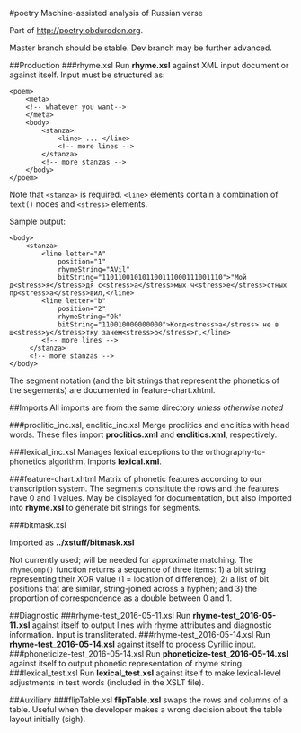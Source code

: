 #poetry
Machine-assisted analysis of Russian verse

Part of <http://poetry.obdurodon.org>.

Master branch should be stable. Dev branch may be further advanced.

##Production
###rhyme.xsl
Run **rhyme.xsl** against XML input document or against itself. Input must be structured as:

```
<poem>
	<meta>
	<!-- whatever you want-->
	</meta>
	<body>
		<stanza>
			<line> ... </line>
			<!-- more lines -->
		</stanza>
		<!-- more stanzas -->
	</body>
</poem>
```
	
Note that `<stanza>` is required. `<line>` elements contain a combination of `text()` nodes and `<stress>` elements.

Sample output:

```
<body>
    <stanza>
        <line letter="A"
            position="1"
            rhymeString="AVil"
            bitString="110110010101100111000111001110">"Мой д<stress>я</stress>дя с<stress>а</stress>мых ч<stress>е</stress>стных пр<stress>а</stress>вил,</line>
        <line letter="b"
            position="2"
            rhymeString="Ok"
            bitString="110010000000000">Когд<stress>а</stress> не в ш<stress>у</stress>тку занем<stress>о</stress>г,</line>
        <!-- more lines -->
     </stanza>
     <!-- more stanzas -->
</body>      
```
The segment notation (and the bit strings that represent the phonetics of the segements) are documented in feature-chart.xhtml.

##Imports
All imports are from the same directory *unless otherwise noted*

###proclitic\_inc.xsl, enclitic\_inc.xsl
Merge proclitics and enclitics with head words. These files import **proclitics.xml** and **enclitics.xml**, respectively.

###lexical_inc.xsl
Manages lexical exceptions to the orthography-to-phonetics algorithm. Imports **lexical.xml**.

###feature-chart.xhtml
Matrix of phonetic features according to our transcription system. The segments constitute the rows and the features have 0 and 1 values. May be displayed for documentation, but also imported into **rhyme.xsl** to generate bit strings for segments.

###bitmask.xsl

Imported as **../xstuff/bitmask.xsl**

Not currently used; will be needed for approximate matching. The `rhymeComp()` function returns a sequence of three items: 1) a bit string representing their XOR value (1 = location of difference); 2) a list of bit positions that are similar, string-joined across a hyphen; and 3) the proportion of correspondence as a double between 0 and 1.

##Diagnostic
###rhyme-test_2016-05-11.xsl
Run **rhyme-test_2016-05-11.xsl** against itself to output lines with rhyme attributes and diagnostic information. Input is transliterated.
###rhyme-test_2016-05-14.xsl
Run **rhyme-test_2016-05-14.xsl** against itself to process Cyrillic input.
###phoneticize-test_2016-05-14.xsl
Run **phoneticize-test_2016-05-14.xsl** against itself to output phonetic representation of rhyme string.
###lexical_test.xsl
Run **lexical_test.xsl** against itself to make lexical-level adjustments in test words (included in the XSLT file).

##Auxiliary
###flipTable.xsl
**flipTable.xsl** swaps the rows and columns of a table. Useful when the developer makes a wrong decision about the table layout initially (sigh).


